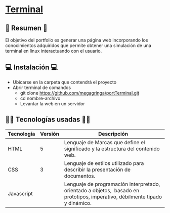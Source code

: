
 
# [Terminal](https://megagringa.github.io/portTerminal/index.html)

<!--[![Foto-Proyecto]()-->

## 📜 Resumen 📜
El objetivo del portfolio es generar una página web incorporando los conocimientos adquiridos que permite obtener una simulación de una terminal en linux interactuando con el usuario.

## 💻 Instalación 💻
- Ubicarse en la carpeta que contendrá el proyecto
- Abrir terminal de comandos
  - git clone https://github.com/megagringa/portTerminal.git
  - cd nombre-archivo
  - Levantar la web en un servidor

## 👨‍💻 Tecnologías usadas 👨‍💻
| Tecnología | Versión | Descripción                                                                     |
|------------|---------|---------------------------------------------------------------------------------|
| HTML       | 5       | Lenguaje de Marcas que define el significado y la estructura del contenido web. |
| CSS        | 3       | Lenguaje de estilos utilizado para describir la presentación de documentos.     |
| Javascript        |        | Lenguaje de programación interpretado, orientado a objetos, ​ basado en prototipos, imperativo, débilmente tipado y dinámico.     |